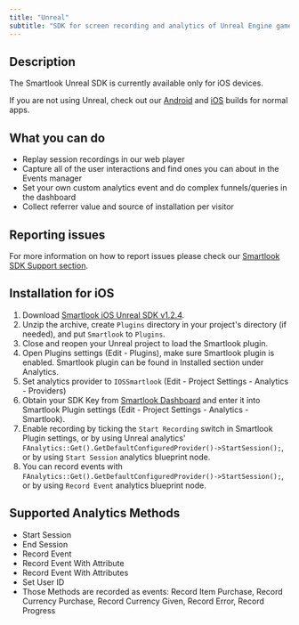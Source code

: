 ```yaml
---
title: "Unreal"
subtitle: "SDK for screen recording and analytics of Unreal Engine games."
---
```


## Description

The Smartlook Unreal SDK is currently available only for iOS devices.

If you are not using Unreal, check out our [Android](https://smartlook.github.io/docs/sdk/android/) and [iOS](https://smartlook.github.io/docs/sdk/ios/) builds for normal apps.

## What you can do

* Replay session recordings in our web player
* Capture all of the user interactions and find ones you can about in the Events manager
* Set your own custom analytics event and do complex funnels/queries in the dashboard
* Collect referrer value and source of installation per visitor

## Reporting issues

For more information on how to report issues please check our [Smartlook SDK Support section](https://smartlook.github.io/docs/sdk/support/#how-to-submit-an-issue).

## Installation for iOS

1. Download [Smartlook iOS Unreal SDK v1.2.4](https://sdk.smartlook.com/ios/smartlook-unreal-ios-sdk-1.2.4.zip).
2. Unzip the archive, create `Plugins` directory in your project's directory (if needed), and put `Smartlook` to `Plugins`.
3. Close and reopen your Unreal project to load the Smartlook plugin.
4. Open Plugins settings (Edit - Plugins), make sure Smartlook plugin is enabled. Smartlook plugin can be found in Installed section under Analytics.
5. Set analytics provider to `IOSSmartlook` (Edit - Project Settings - Analytics - Providers)
6. Obtain your SDK Key from [Smartlook Dashboard](https://www.smartlook.com/app/dashboard/settings/projects) and enter it into Smartlook Plugin settings (Edit - Project Settings - Analytics - Smartlook).
7. Enable recording by ticking the `Start Recording` switch in Smartlook Plugin settings, or by using Unreal analytics' `FAnalytics::Get().GetDefaultConfiguredProvider()->StartSession();`, or by using `Start Session` analytics blueprint node.
8. You can record events with `FAnalytics::Get().GetDefaultConfiguredProvider()->StartSession();`, or by using `Record Event` analytics blueprint node.

## Supported Analytics Methods

* Start Session
* End Session
* Record Event
* Record Event With Attribute
* Record Event With Attributes
* Set User ID
* Those Methods are recorded as events: Record Item Purchase, Record Currency Purchase, Record Currency Given, Record Error, Record Progress
